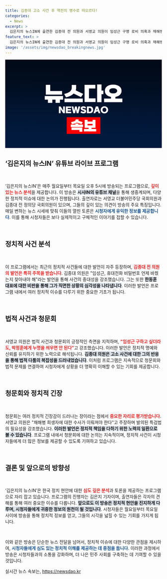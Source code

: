 ```yaml
---
title: 김종대 고소 사건 후 역전의 명수로 떠오르다!
categories:
  - News
excerpt: >
  김은지의 뉴스IN에 출연한 김종대 전 의원과 서영교 의원이 임성근 구명 로비 의혹과 채해병 사건을 두고 격렬한 공방을 벌였습니다. 과연 이들의 발언 속 숨겨진 진실은 무엇일까요? 클릭하여 전체 이야기 속으로 들어가 보세요!
feature_text: >
  김은지의 뉴스IN에 출연한 김종대 전 의원과 서영교 의원이 임성근 구명 로비 의혹과 채해병 사건을 두고 격렬한 공방을 벌였습니다. 과연 이들의 발언 속 숨겨진 진실은 무엇일까요? 클릭하여 전체 이야기 속으로 들어가 보세요!
image: '/assets/img/newsdao_breakingnews.jpg'
---
```


<p><img src="/assets/img/newsdao_breakingnews.jpg" alt="pcversion 속보" /></p>

<h2 data-ke-size="size26">‘김은지의 뉴스IN’ 유튜브 라이브 프로그램</h2>

<p data-ke-size="size16">&nbsp;</p>

<p>‘김은지의 뉴스IN’은 매주 월요일부터 목요일 오후 5시에 방송되는 프로그램으로, <b><span style="color: #ee2323;">깊이 있는 뉴스 분석</span></b>을 제공합니다. 이 방송은 <b><span style="background-color: #21538527;">시사IN의 유튜브 채널</span></b>을 통해 생중계되며, 다양한 정치적 이슈에 대한 논의가 진행됩니다. 출연자로는 서영교 더불어민주당 국회의원과 김종대 전 정의당 국회의원이 있으며, 그들의 깊이 있는 의견이 방송의 주요 특징입니다. 매일 변하는 뉴스 시세에 맞춰 이들의 열띤 토론은 <b><span style="color: #1a5490;">시청자에게 유익한 정보를 제공합니다</span></b>. 이를 통해 시청자들은 보다 실제적이고 구체적인 이야기를 접할 수 있습니다. </p>

<p data-ke-size="size16">&nbsp;</p>

<h2 data-ke-size="size26">정치적 사건 분석</h2>

<p data-ke-size="size16">&nbsp;</p>

<p>이 프로그램에서는 최근의 정치적 사건들에 대한 발언이 자주 등장하며, <b><span style="color: #ee2323;">김종대 전 의원의 발언은 특히 주목을 받습니다</span></b>. 김종대 의원은 "임성근, 휴대전화 비밀번호 언제 바꿨는지 찾아내야 해"라는 발언을 통해 사건의 중대성을 강조했습니다. 그는 또한 <b><span style="background-color: #21538527;">한동훈 대표에 대한 비판을 통해 그가 직면한 상황의 심각성을 나타냅니다</span></b>. 이러한 발언은 프로그램 내에서 여러 정치적 이슈를 다루기 위한 중요한 기초가 됩니다.</p>

<p data-ke-size="size16">&nbsp;</p>

<h2 data-ke-size="size26">법적 사건과 청문회</h2>

<p data-ke-size="size16">&nbsp;</p>

<p>서영교 의원은 법적 사건과 청문회의 긍정적인 측면을 지적하며, <b><span style="color: #ee2323;">"임성근 구하고 싶더라도, 박정훈에게 누명을 씌우면 안 된다"</span></b>고 강조했습니다. 이러한 발언은 정치적 명예와 신뢰를 유지하기 위한 노력으로 해석됩니다. <b><span style="background-color: #21538527;">김종대 의원은 고소 사건에 대한 그의 반응을 통해 법적 다툼의 복잡성을 드러내었습니다</span></b>. 이처럼 프로그램은 지속적으로 청문회와 법적 문제를 연결하여 시청자에게 상황을 더 명확히 이해할 수 있는 기회를 제공합니다.</p>

<p data-ke-size="size16">&nbsp;</p>

<h2 data-ke-size="size26">청문회와 정치적 긴장</h2>

<p data-ke-size="size16">&nbsp;</p>

<p>청문회는 여러 정치적 긴장감이 드러나는 장이라는 점에서 <b><span style="color: #ee2323;">중요한 자리로 평가받습니다</span></b>. 서영교 의원은 "채해병 희생자에 대한 수사가 이뤄져야 한다"고 주장하며 발의된 특검법의 필요성을 강조했습니다. <b><span style="background-color: #21538527;">이러한 발언은 정치적 책임을 다하기 위한 노력의 일환으로 볼 수 있습니다</span></b>. 프로그램 내에서 청문회에 대한 논의는 지속적이며, 정치적 사건이 시청자들에게 더 많은 정보를 제공할 수 있도록 기여하고 있습니다.</p>

<p data-ke-size="size16">&nbsp;</p>

<h2 data-ke-size="size26">결론 및 앞으로의 방향성</h2>

<p data-ke-size="size16">&nbsp;</p>

<p>‘김은지의 뉴스IN’은 한국 정치 현안에 대한 <b><span style="color: #ee2323;">심도 깊은 분석</span></b>과 토론을 제공하는 프로그램으로 자리 잡고 있습니다. 프로그램의 진행자는 김은지 기자이며, 출연자들은 각자의 견해를 통해 여러 중요한 이슈를 다룹니다. <b><span style="background-color: #21538527;">앞으로도 이 방송은 정치적 현안을 진지하게 다루며, 시청자들에게 귀중한 정보의 원천이 될 것입니다</span></b>. 시청자들은 월요일부터 목요일 사이에 방송을 통해 정치적 정보를 얻고, 그들의 시각을 넓힐 수 있는 기회를 가지게 됩니다. </p>

<p data-ke-size="size16">&nbsp;</p>

<p>이와 같은 방송은 단순한 뉴스 전달을 넘어서, 정치적 이슈에 대한 다양한 관점을 제시하여, <b><span style="color: #1a5490;">시청자들에게 심도 있는 정치적 이해를 제공하는 데 중점을 둡니다</span></b>. 이러한 과정에서 방송은 시청자들과의 소통을 강화하며, 더 나은 민주 사회를 구축하는 데 기여할 수 있을 것입니다.</p>
실시간 뉴스 속보는, <a href="https://newsdao.kr" rel="dofollow">https://newsdao.kr</a>


